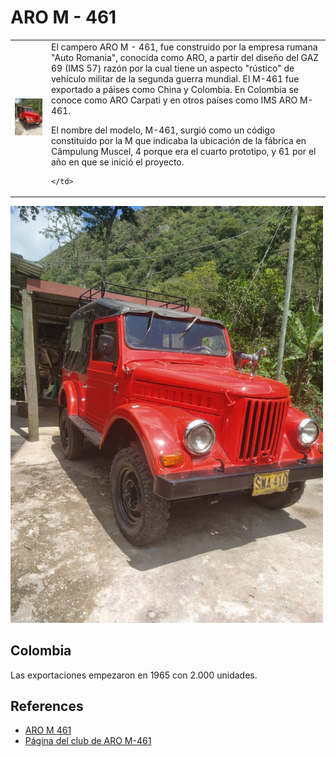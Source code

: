# ARO M - 461

<table>
  <tr>
    <td>
      <img src="ARO_Carpati_M461.jpg" alt="ARO M 461" width="300px"/>
    </td>
    <td>
      El campero ARO M - 461, fue construido por la empresa rumana "Auto Romania", conocida como ARO, a partir del diseño del GAZ 69 (IMS 57) razón por la cual tiene un aspecto "rústico" de vehículo militar de la segunda guerra mundial. El M-461 fue exportado a páises como China y Colombia. En Colombia se conoce como ARO Carpati y en otros países como IMS ARO M-461.

El nombre del modelo,  M-461, surgió como un código constituido por la M que indicaba la ubicación de la fábrica en Câmpulung Muscel, 4 porque era el cuarto prototipo, y 61 por el año en que se inició el proyecto.

    </td>
  </tr>
</table>
<img src="ARO_Carpati_M461.jpg" alt="ARO M 461" width="500px"/>

## Colombia

Las exportaciones empezaron en 1965 con 2.000 unidades.

## References

- [ARO M 461](https://www.autoevolution.com/cars/aro-m-461-1963.html#aeng_aro-muscel-m-461-1963-25)
- [Página del club de ARO M-461](https://www.aro-m461.cz/)





